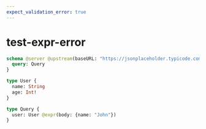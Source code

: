 ```yaml
---
expect_validation_error: true
---
```


# test-expr-error

```graphql @server
schema @server @upstream(baseURL: "https://jsonplaceholder.typicode.com") {
  query: Query
}

type User {
  name: String
  age: Int!
}

type Query {
  user: User @expr(body: {name: "John"})
}
```
